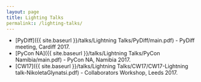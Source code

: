 ```yaml
---
layout: page
title: Lighting Talks
permalink:: /lighting-talks/
---
```


+ [PyDiff]({{ site.baseurl }}/talks/Lightning Talks/PyDiff/main.pdf) - PyDiff meeting, Cardiff 2017.
+ [PyCon NA]({{ site.baseurl }}/talks/Lightning Talks/PyCon Namibia/main.pdf) - PyCon NA, Namibia 2017.
+ [CW17]({{ site.baseurl }}/talks/Lightning Talks/CW17/CW17-Lightning talk-NikoletaGlynatsi.pdf) -
Collaborators Workshop, Leeds 2017.